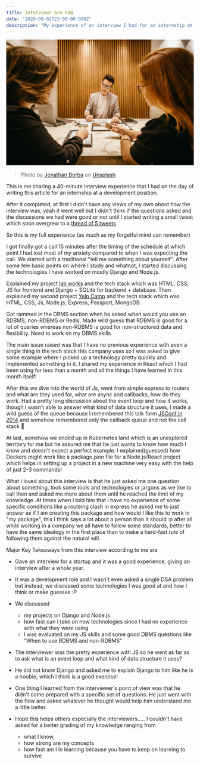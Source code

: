 ```yaml
---
title: Interviews are FUN
date: "2020-09-02T23:00:00.000Z"
description: "My experience of an interview I had for an internship at a development position which I really enjoyes for the following reason."
---
```


![Interviewing](images/interview.jpg)

> Photo by [Jonathan Borba](https://unsplash.com/@jonathanborba?utm_source=unsplash&amp;utm_medium=referral&amp;utm_content=creditCopyText) on [Unsplash](https://unsplash.com/s/photos/job-interview?utm_source=unsplash&amp;utm_medium=referral&amp;utm_content=creditCopyText)

This is me sharing a 40-minute interview experience that I had on the day of writing this article for an internship at a development position. 

After it completed, at first I didn't have any views of my own about how the interview was, yeah it went well but I didn't think if the questions asked and the discussions we had were good or not until I started writing a small tweet which soon overgrew to a [thread of 5 tweets](https://twitter.com/jai_dewani/status/1300891993380253697)

So this is my full experience (as much as my forgetful mind can remember)

I got finally got a call 15 minutes after the timing of the schedule at which point I had lost most of my anxiety compared to when I was expecting the call. We started with a traditional "tell me something about yourself". After some few basic points on where I study and whatnot, I started discussing the technologies I have worked on mostly Django and Node.js.

Explained my project [lab works](https://github.com/jai-dewani/Lab-Works) and the tech stack which was HTML, CSS, JS for frontend and Django + SQLite for backend + database. Then explained my second project [Yelp Camp](https://github.com/jai-dewani/Lab-Works) and the tech stack which was HTML, CSS, Js, Node.js, Express, Passport, MongoDB. 

Got rammed in the DBMS section when he asked when would you use an RDBMS, non-RDBMS or Redis. Made wild guess that RDBMS is good for a lot of queries whereas non-RDBMS is good for non-structured data and flexibility. Need to work on my DBMS skills 

The main issue raised was that I have no previous experience with even a single thing in the tech stack this company uses so I was asked to give some example where I picked up a technology pretty quickly and implemented something in it. I shared my experience in React which I had been using for less than a month and all the things I have learned in this month itself!

After this we dive into the world of Js, went from simple express to routers and what are they used for, what are async and callbacks, how do they work. Had a pretty long discussion about the event loop and how it works, though I wasn't able to answer what kind of data structure it uses, I made a wild guess of the queue because I remembered this talk form [JSConf in 2014](https://www.youtube.com/watch?v=8aGhZQkoFbQ) and somehow remembered only the callback queue and not the call stack :facepalm:

At last, somehow we ended up in Kubernetes land which is an unexplored territory for me but he assured me that he just wants to know how much I know and doesn't expect a perfect example. I explained(guessed) how Dockers might work like a package.json file for a Node.js/React project which helps in setting up a project in a new machine very easy with the help of just 2-3 commands!

What I loved about this interview is that he just asked me one question about something, took some tools and technologies or jargons as we like to call then and asked me more about them until he reached the limit of my knowledge. At times when I told him that I have no experience of some specific conditions like a routeing clash in express he asked me to just answer as if I am creating this package and how would I like this to work in "my package", this I think says a lot about a person than it should :p after all while working in a company we all have to follow some standards, better to have the same idealogy in the first place than to make a hard-fast rule of following them against the natural will.


Major Key Takeaways from this interview according to me are 
 - Gave an interview for a startup and it was a good experience, giving an interview after a whole year. 

- It was a development role and I wasn't even asked a single DSA problem but instead, we discussed some technologies I was good at and how I think or make guesses :P

- We discussed 
    - my projects on Django and Node.js
    - how fast can I take on new technologies since I had no experience with what they were using
    - I was evaluated on my JS skills and some good DBMS questions like "When to use RDBMS and non-RDBMS"

- The interviewer was the pretty experience with JS so he went as far as to ask what is an event loop and what kind of data structure it uses?

- He did not know Django and asked me to explain Django to him like he is a noobie, which I think is a good exercise!

- One thing I learned from the interviewer's point of view was that he didn't come prepared with a specific set of questions. He just went with the flow and asked whatever he thought would help him understand me a little better.

- Hope this helps others especially the interviewers.....
I couldn't have asked for a better grading of my knowledge ranging from 
    - what I know, 
    - how strong are my concepts 
    - how fast am I in learning because you have to keep on learning to survive